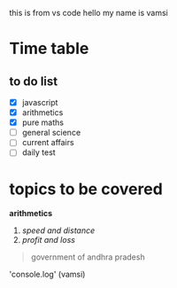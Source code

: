 this is from vs code
hello my name is vamsi

# Time table

## to do list

- [x] javascript
- [x] arithmetics
- [x] pure maths
- [ ] general science
- [ ] current affairs
- [ ] daily test

# topics to be covered

**arithmetics**

1. *speed and distance*
2. *profit and loss*

> government of andhra pradesh

'console.log' (vamsi)